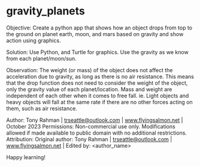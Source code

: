 # gravity_planets
Objective:
 Create a python app that shows how an object drops from top to the ground on planet earth, moon, and mars based on gravity and show action using graphics.

Solution:
 Use Python, and Turtle for graphics. Use the gravity as we know from each planet/moon/sun.

Observation:
The weight (or mass) of the object does not affect the acceleration due to gravity, as long as there is no air resistance.
This means that the drop function does not need to consider the weight of the object, only the gravity value of each planet/location.
Mass and weight are independent of each other when it comes to free fall. ie. Light objects and heavy objects will fall at the same rate if there are no other forces acting on them, such as air resistance.

Author: Tony Rahman | trseattle@outlook.com | www.flyingsalmon.net | October 2023
Permissions: Non-commercial use only. Modifications allowed if made available to public domain with no additional restrictions.
Attribution: Original author: Tony Rahman | trseattle@outlook.com | www.flyingsalmon.net | Edited by: <author_name><date>

Happy learning!

